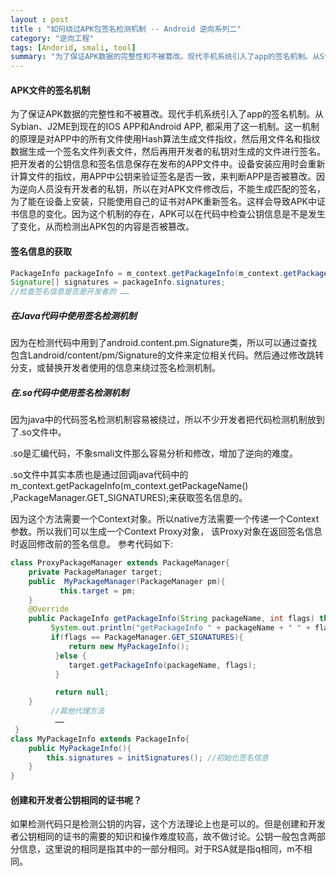 ```yaml
---
layout : post
title : "如何绕过APK包签名检测机制 -- Android 逆向系列二"
category: "逆向工程"
tags: [Andorid, smali, tool]
summary: "为了保证APK数据的完整性和不被篡改。现代手机系统引入了app的签名机制。从Sybian、J2ME到现在的IOS APP和Android APP, 都采用了这一机制。 yingyo"
---
```


#### APK文件的签名机制
为了保证APK数据的完整性和不被篡改。现代手机系统引入了app的签名机制。从Sybian、J2ME到现在的IOS APP和Android APP, 都采用了这一机制。这一机制的原理是对APP中的所有文件使用Hash算法生成文件指纹，然后用文件名和指纹数据生成一个签名文件列表文件，然后再用开发者的私钥对生成的文件进行签名。把开发者的公钥信息和签名信息保存在发布的APP文件中。设备安装应用时会重新计算文件的指纹，用APP中公钥来验证签名是否一致，来判断APP是否被篡改。因为逆向人员没有开发者的私钥，所以在对APK文件修改后，不能生成匹配的签名，为了能在设备上安装，只能使用自己的证书对APK重新签名。这样会导致APK中证书信息的变化。因为这个机制的存在，APK可以在代码中检查公钥信息是不是发生了变化，从而检测出APK包的内容是否被篡改。

#### 签名信息的获取

``` java
PackageInfo packageInfo = m_context.getPackageInfo(m_context.getPackageName() ,PackageManager.GET_SIGNATURES); 
Signature[] signatures = packageInfo.signatures; 
//检查签名信息是否是开发者的 ……    
```

##### 在Java代码中使用签名检测机制
因为在检测代码中用到了android.content.pm.Signature类，所以可以通过查找包含Landroid/content/pm/Signature的文件来定位相关代码。然后通过修改跳转分支，或替换开发者使用的信息来绕过签名检测机制。
##### 在.so代码中使用签名检测机制
因为java中的代码签名检测机制容易被绕过，所以不少开发者把代码检测机制放到了.so文件中。

.so是汇编代码，不象smali文件那么容易分析和修改，增加了逆向的难度。

.so文件中其实本质也是通过回调java代码中的m_context.getPackageInfo(m_context.getPackageName() ,PackageManager.GET_SIGNATURES);来获取签名信息的。

因为这个方法需要一个Context对象。所以native方法需要一个传递一个Context参数。所以我们可以生成一个Context Proxy对象， 该Proxy对象在返回签名信息时返回修改前的签名信息。
参考代码如下:

``` java
class ProxyPackageManager extends PackageManager{
    private PackageManager target;    
    public  MyPackageManager(PackageManager pm){ 
           this.target = pm;    
    }    
    @Override    
    public PackageInfo getPackageInfo(String packageName, int flags) throws NameNotFoundException { 
         System.out.println("getPackageInfo " + packageName + " " + flags);        
         if(flags == PackageManager.GET_SIGNATURES){           
             return new MyPackageInfo();        
          }else {            
             target.getPackageInfo(packageName, flags);        
          }        

          return null;    
    }    
         //其他代理方法    
          ……
 }
class MyPackageInfo extends PackageInfo{    
	public MyPackageInfo(){        
		this.signatures = initSignatures(); //初始化签名信息    
	}
}
```

#### 创建和开发者公钥相同的证书呢？
如果检测代码只是检测公钥的内容，这个方法理论上也是可以的。但是创建和开发者公钥相同的证书的需要的知识和操作难度较高，故不做讨论。公钥一般包含两部分信息，这里说的相同是指其中的一部分相同。对于RSA就是指q相同，m不相同。